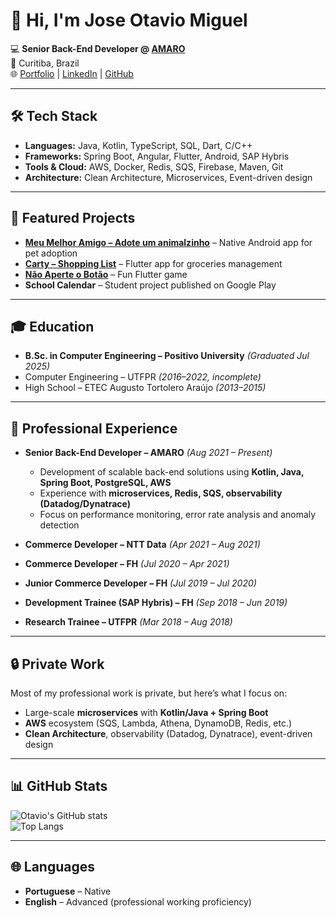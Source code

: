 # 👋 Hi, I'm Jose Otavio Miguel

💻 **Senior Back-End Developer @ [AMARO](https://amaro.com/)**  
📍 Curitiba, Brazil  
🌐 [Portfolio](https://otaviomiguel.com) | [LinkedIn](https://www.linkedin.com/in/otaviomiguel19) | [GitHub](https://github.com/OtavioMiguel19)  

---

## 🛠️ Tech Stack
- **Languages:** Java, Kotlin, TypeScript, SQL, Dart, C/C++  
- **Frameworks:** Spring Boot, Angular, Flutter, Android, SAP Hybris  
- **Tools & Cloud:** AWS, Docker, Redis, SQS, Firebase, Maven, Git  
- **Architecture:** Clean Architecture, Microservices, Event-driven design  

---

## 🚀 Featured Projects
- **[Meu Melhor Amigo – Adote um animalzinho](https://play.google.com/store/apps/details?id=br.com.organizze.projeto)** – Native Android app for pet adoption  
- **[Carty – Shopping List](https://play.google.com/store/apps/details?id=br.com.organizze.carty)** – Flutter app for groceries management  
- **[Não Aperte o Botão](https://play.google.com/store/apps/details?id=br.com.organizze.naoapertobotao)** – Fun Flutter game  
- **School Calendar** – Student project published on Google Play  

---

## 🎓 Education
- **B.Sc. in Computer Engineering – Positivo University** *(Graduated Jul 2025)*  
- Computer Engineering – UTFPR *(2016–2022, incomplete)*  
- High School – ETEC Augusto Tortolero Araújo *(2013–2015)*  

---

## 📌 Professional Experience
- **Senior Back-End Developer – AMARO** *(Aug 2021 – Present)*  
  - Development of scalable back-end solutions using **Kotlin, Java, Spring Boot, PostgreSQL, AWS**  
  - Experience with **microservices, Redis, SQS, observability (Datadog/Dynatrace)**  
  - Focus on performance monitoring, error rate analysis and anomaly detection  

- **Commerce Developer – NTT Data** *(Apr 2021 – Aug 2021)*  
- **Commerce Developer – FH** *(Jul 2020 – Apr 2021)*  
- **Junior Commerce Developer – FH** *(Jul 2019 – Jul 2020)*  
- **Development Trainee (SAP Hybris) – FH** *(Sep 2018 – Jun 2019)*  
- **Research Trainee – UTFPR** *(Mar 2018 – Aug 2018)*  

---

## 🔒 Private Work
Most of my professional work is private, but here’s what I focus on:
- Large-scale **microservices** with **Kotlin/Java + Spring Boot**
- **AWS** ecosystem (SQS, Lambda, Athena, DynamoDB, Redis, etc.)
- **Clean Architecture**, observability (Datadog, Dynatrace), event-driven design

---

## 📊 GitHub Stats
![Otavio's GitHub stats](https://github-readme-stats.vercel.app/api?username=OtavioMiguel19&show_icons=true&theme=radical)  
![Top Langs](https://github-readme-stats.vercel.app/api/top-langs/?username=OtavioMiguel19&layout=compact&theme=radical)  

---

## 🌐 Languages
- **Portuguese** – Native  
- **English** – Advanced (professional working proficiency)  
